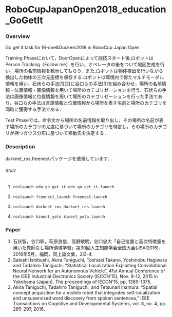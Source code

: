 # RoboCupJapanOpen2018_education_GoGetIt

### Overview

Go get it task for Ri-one&Duckers2018 in RoboCup Japan Open

Training Phaseにおいて，DoorOpenによって競技スタート後,ロボットはPerson Tracking（Follow me）を行い，オペレータの後をついて地図生成を行い、場所の名前情報を教示してもらう．また,ロボットは物体検出を行いながら検出した物体の三次元座標を保存する.ロボットは環境内で得たマルチモーダル情報を用い，石伏らの手法[1][2]に谷口らの手法[3]を組み合わせ，場所の名前情報・位置情報・画像情報を用いて場所のカテゴリゼーションを行う．石伏らの手法は画像情報と位置情報を用いて場所のカテゴリゼーションを行った手法であり，谷口らの手法は言語情報と位置情報から場所を表す名前と場所のカテゴリを同時に獲得する手法である．

Test Phaseでは，命令文から場所の名前情報を取り出し，その場所の名前が表す場所のカテゴリの尤度に基づいて場所のカテゴリを特定し，その場所のカテゴリが持つガウス分布に基づいて移動先を決定する．

### Description

darknet_ros,freenectパッケージを使用しています.

###### Start

1. `roslaunch edu_go_get_it edu_go_get_it.launch`

2. `roslaunch freenect_launch freenect.launch`

3. `roslaunch darknet_ros darknet_ros.launch`

4. `roslaunch kinect_yolo kinect_yolo.launch`

### Paper

1. 石伏智，谷口彰，萩原良信，高野敏明，谷口忠大「自己位置と高次特徴量を用いた教師なし場所領域学習」第30回人工知能学会全国大会(JSAI2016)，2016年5月，福岡，同上論文集，2I3-4.
2. Satoshi Ishibushi, Akira Taniguchi, Toshiaki Takano, Yoshinobu Hagiwara and Tadahiro Taniguchi: “Statistical Localization Exploiting Convolutional Neural Network for an Autonomous Vehicle”, 41st Annual Conference of the IEEE Industrial Electronics Society (IECON’15), Nov. 9-12, 2015 in Yokohama (Japan). The proceedings of IECON’15, pp. 1369-1375.
3. Akira Taniguchi, Tadahiro Taniguchi, and Tetsunari Inamura: “Spatial concept acquisition for a mobile robot that integrates self-localization and unsupervised word discovery from spoken sentences,” IEEE Transactions on Cognitive and Developmental Systems, vol. 8, no. 4, pp. 285–297, 2016.
